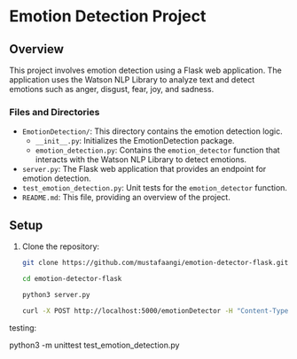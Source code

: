 # Emotion Detection Project

## Overview

This project involves emotion detection using a Flask web application. The application uses the Watson NLP Library to analyze text and detect emotions such as anger, disgust, fear, joy, and sadness.


### Files and Directories

- `EmotionDetection/`: This directory contains the emotion detection logic.
  - `__init__.py`: Initializes the EmotionDetection package.
  - `emotion_detection.py`: Contains the `emotion_detector` function that interacts with the Watson NLP Library to detect emotions.
- `server.py`: The Flask web application that provides an endpoint for emotion detection.
- `test_emotion_detection.py`: Unit tests for the `emotion_detector` function.
- `README.md`: This file, providing an overview of the project.

## Setup

1. Clone the repository:
   ```sh
   git clone https://github.com/mustafaangi/emotion-detector-flask.git
   
   cd emotion-detector-flask

   python3 server.py

   curl -X POST http://localhost:5000/emotionDetector -H "Content-Type: application/json" -d '{"text": "I love this new technology."}'

testing:

   python3 -m unittest test_emotion_detection.py